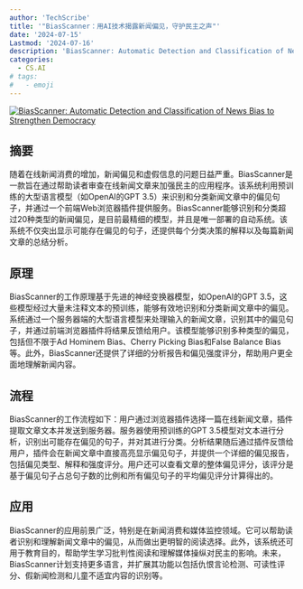 ```yaml
---
author: 'TechScribe'
title: '"BiasScanner：用AI技术揭露新闻偏见，守护民主之声"'
date: '2024-07-15'
Lastmod: '2024-07-16'
description: 'BiasScanner: Automatic Detection and Classification of News Bias to Strengthen Democracy'
categories:
  - CS.AI
# tags:
#   - emoji
---
```


[![BiasScanner: Automatic Detection and Classification of News Bias to Strengthen Democracy](https://arxiv-research-1301205113.cos.ap-guangzhou.myqcloud.com/images/2407.10829v1.pdf_0.jpg)](https://arxiv.org/abs/2407.10829v1)

## 摘要

随着在线新闻消费的增加，新闻偏见和虚假信息的问题日益严重。BiasScanner是一款旨在通过帮助读者审查在线新闻文章来加强民主的应用程序。该系统利用预训练的大型语言模型（如OpenAI的GPT 3.5）来识别和分类新闻文章中的偏见句子，并通过一个前端Web浏览器插件提供服务。BiasScanner能够识别和分类超过20种类型的新闻偏见，是目前最精细的模型，并且是唯一部署的自动系统。该系统不仅突出显示可能存在偏见的句子，还提供每个分类决策的解释以及每篇新闻文章的总结分析。<!--more-->

## 原理

BiasScanner的工作原理基于先进的神经变换器模型，如OpenAI的GPT 3.5，这些模型经过大量未注释文本的预训练，能够有效地识别和分类新闻文章中的偏见。系统通过一个服务器端的大型语言模型来处理输入的新闻文章，识别其中的偏见句子，并通过前端浏览器插件将结果反馈给用户。该模型能够识别多种类型的偏见，包括但不限于Ad Hominem Bias、Cherry Picking Bias和False Balance Bias等。此外，BiasScanner还提供了详细的分析报告和偏见强度评分，帮助用户更全面地理解新闻内容。

## 流程

BiasScanner的工作流程如下：用户通过浏览器插件选择一篇在线新闻文章，插件提取文章文本并发送到服务器。服务器使用预训练的GPT 3.5模型对文本进行分析，识别出可能存在偏见的句子，并对其进行分类。分析结果随后通过插件反馈给用户，插件会在新闻文章中直接高亮显示偏见句子，并提供一个详细的偏见报告，包括偏见类型、解释和强度评分。用户还可以查看文章的整体偏见评分，该评分是基于偏见句子占总句子数的比例和所有偏见句子的平均偏见评分计算得出的。

## 应用

BiasScanner的应用前景广泛，特别是在新闻消费和媒体监控领域。它可以帮助读者识别和理解新闻文章中的偏见，从而做出更明智的阅读选择。此外，该系统还可用于教育目的，帮助学生学习批判性阅读和理解媒体操纵对民主的影响。未来，BiasScanner计划支持更多语言，并扩展其功能以包括仇恨言论检测、可读性评分、假新闻检测和儿童不适宜内容的识别等。